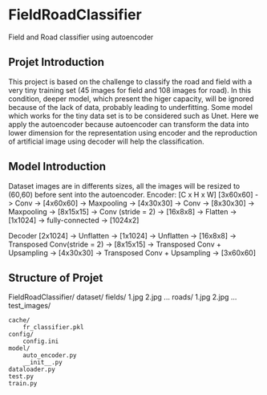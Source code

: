 # FieldRoadClassifier
Field and Road classifier using autoencoder 


## Projet Introduction

This project is based on the challenge to classify the road and field with a very tiny training set (45 images for field and 108 images for road). In this condition, deeper model, which present the higer capacity,  will be ignored because of the lack of data, probably leading to underfitting. Some model which works for the tiny data set is to be considered such as Unet. Here we apply the autoencoder because autoencoder can transform the data into lower dimension for the representation using encoder and the reproduction of artificial image using decoder will help the classification. 

## Model Introduction 
   Dataset images are in differents sizes, all the images will be resized to (60,60) before sent into the autoencoder.
   Encoder:
   [C x H x W]
   [3x60x60] -> Conv -> [4x60x60] -> Maxpooling -> [4x30x30] -> Conv -> [8x30x30] -> Maxpooling -> [8x15x15] -> Conv (stride = 2) -> [16x8x8]  -> Flatten -> [1x1024] -> fully-connected -> [1024x2]
   
   Decoder
   [2x1024]    -> Unflatten -> [1x1024] ->  Unflatten -> [16x8x8] ->  Transposed Conv(stride = 2) -> [8x15x15] -> Transposed  Conv + Upsampling -> [4x30x30]  -> Transposed Conv + Upsampling -> [3x60x60]
    
## Structure of Projet

FieldRoadClassifier/
    dataset/
        fields/
           1.jpg
           2.jpg
           ...
        roads/
           1.jpg
           2.jpg
           ...
        test_images/
        
    cache/
        fr_classifier.pkl
    config/
        config.ini  
    model/
        auto_encoder.py
        __init__.py 
    dataloader.py
    test.py
    train.py
    

